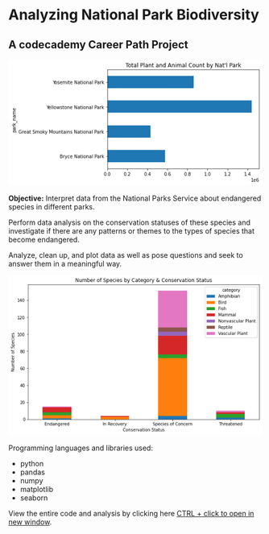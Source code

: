 # Analyzing National Park Biodiversity
## A codecademy Career Path Project

![species count plot](./images/species_count.png)

**Objective:** Interpret data from the National Parks Service about endangered species in different parks.

Perform data analysis on the conservation statuses of these species and investigate if there are any patterns or themes to the types of species that become endangered. 

Analyze, clean up, and plot data as well as pose questions and seek to answer them in a meaningful way.

![conservation status plot](./images/conservation_status.png)

Programming languages and libraries used: 
- python
- pandas
- numpy
- matplotlib
- seaborn

View the entire code and analysis by clicking here [CTRL + click to open in new window](https://nbviewer.org/github/jdg0711/analyzing_biodiversity/blob/main/biodiversity.ipynb).
